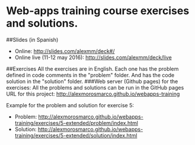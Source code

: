 # Web-apps training course exercises and solutions.

##Slides (in Spanish)
* Online: http://slides.com/alexmm/deck#/
* Online live (11-12 may 2016): http://slides.com/alexmm/deck/live

##Exercises
All the exercises are in English. Each one has the problem defined in code comments in the "problem" folder. And has the code solution in the "solution" folder.
###Web server (Github pages) for the exercises:
All the problems and solutions can be run in the GitHub pages URL for this project:
http://alexmorosmarco.github.io/webapps-training

Example for the problem and solution for exercise 5:
* Problem: http://alexmorosmarco.github.io/webapps-training/exercises/5-extended/problem/index.html
* Solution: http://alexmorosmarco.github.io/webapps-training/exercises/5-extended/solution/index.html
